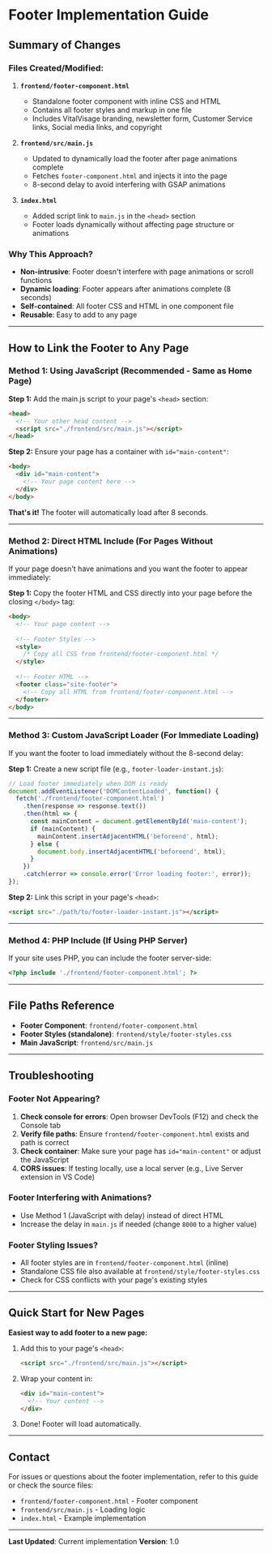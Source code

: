 # Footer Implementation Guide

## Summary of Changes

### Files Created/Modified:

1. **`frontend/footer-component.html`**
   - Standalone footer component with inline CSS and HTML
   - Contains all footer styles and markup in one file
   - Includes VitalVisage branding, newsletter form, Customer Service links, Social media links, and copyright

2. **`frontend/src/main.js`**
   - Updated to dynamically load the footer after page animations complete
   - Fetches `footer-component.html` and injects it into the page
   - 8-second delay to avoid interfering with GSAP animations

3. **`index.html`**
   - Added script link to `main.js` in the `<head>` section
   - Footer loads dynamically without affecting page structure or animations

### Why This Approach?

- **Non-intrusive**: Footer doesn't interfere with page animations or scroll functions
- **Dynamic loading**: Footer appears after animations complete (8 seconds)
- **Self-contained**: All footer CSS and HTML in one component file
- **Reusable**: Easy to add to any page

---

## How to Link the Footer to Any Page

### Method 1: Using JavaScript (Recommended - Same as Home Page)

**Step 1:** Add the main.js script to your page's `<head>` section:

```html
<head>
  <!-- Your other head content -->
  <script src="./frontend/src/main.js"></script>
</head>
```

**Step 2:** Ensure your page has a container with `id="main-content"`:

```html
<body>
  <div id="main-content">
    <!-- Your page content here -->
  </div>
</body>
```

**That's it!** The footer will automatically load after 8 seconds.

---

### Method 2: Direct HTML Include (For Pages Without Animations)

If your page doesn't have animations and you want the footer to appear immediately:

**Step 1:** Copy the footer HTML and CSS directly into your page before the closing `</body>` tag:

```html
<body>
  <!-- Your page content -->
  
  <!-- Footer Styles -->
  <style>
    /* Copy all CSS from frontend/footer-component.html */
  </style>
  
  <!-- Footer HTML -->
  <footer class="site-footer">
    <!-- Copy all HTML from frontend/footer-component.html -->
  </footer>
</body>
```

---

### Method 3: Custom JavaScript Loader (For Immediate Loading)

If you want the footer to load immediately without the 8-second delay:

**Step 1:** Create a new script file (e.g., `footer-loader-instant.js`):

```javascript
// Load footer immediately when DOM is ready
document.addEventListener('DOMContentLoaded', function() {
  fetch('./frontend/footer-component.html')
    .then(response => response.text())
    .then(html => {
      const mainContent = document.getElementById('main-content');
      if (mainContent) {
        mainContent.insertAdjacentHTML('beforeend', html);
      } else {
        document.body.insertAdjacentHTML('beforeend', html);
      }
    })
    .catch(error => console.error('Error loading footer:', error));
});
```

**Step 2:** Link this script in your page's `<head>`:

```html
<script src="./path/to/footer-loader-instant.js"></script>
```

---

### Method 4: PHP Include (If Using PHP Server)

If your site uses PHP, you can include the footer server-side:

```php
<?php include './frontend/footer-component.html'; ?>
```

---

## File Paths Reference

- **Footer Component**: `frontend/footer-component.html`
- **Footer Styles (standalone)**: `frontend/style/footer-styles.css`
- **Main JavaScript**: `frontend/src/main.js`

---

## Troubleshooting

### Footer Not Appearing?

1. **Check console for errors**: Open browser DevTools (F12) and check the Console tab
2. **Verify file paths**: Ensure `frontend/footer-component.html` exists and path is correct
3. **Check container**: Make sure your page has `id="main-content"` or adjust the JavaScript
4. **CORS issues**: If testing locally, use a local server (e.g., Live Server extension in VS Code)

### Footer Interfering with Animations?

- Use Method 1 (JavaScript with delay) instead of direct HTML
- Increase the delay in `main.js` if needed (change `8000` to a higher value)

### Footer Styling Issues?

- All footer styles are in `frontend/footer-component.html` (inline)
- Standalone CSS file also available at `frontend/style/footer-styles.css`
- Check for CSS conflicts with your page's existing styles

---

## Quick Start for New Pages

**Easiest way to add footer to a new page:**

1. Add this to your page's `<head>`:
   ```html
   <script src="./frontend/src/main.js"></script>
   ```

2. Wrap your content in:
   ```html
   <div id="main-content">
     <!-- Your content -->
   </div>
   ```

3. Done! Footer will load automatically.

---

## Contact

For issues or questions about the footer implementation, refer to this guide or check the source files:
- `frontend/footer-component.html` - Footer component
- `frontend/src/main.js` - Loading logic
- `index.html` - Example implementation

---

**Last Updated**: Current implementation
**Version**: 1.0
